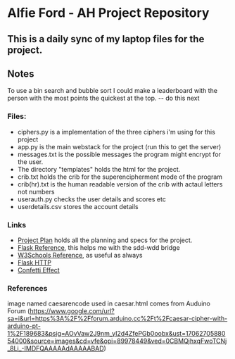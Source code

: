 # Alfie Ford - AH Project Repository

## This is a daily sync of my laptop files for the project.

## Notes
To use a bin search and bubble sort I could make a leaderboard with the person with the most points the quickest at the top. -- do this next


### Files:
* ciphers.py is a implementation of the three ciphers i'm using for this project
* app.py is the main webstack for the project (run this to get the server)
* messages.txt is the possible messages the program might encrypt for the user.
* The directory "templates" holds the html for the project.
* crib.txt holds the crib for the superencipherment mode of the program
* crib(hr).txt is the human readable version of the crib with actaul letters not numbers
* userauth.py checks the user details and scores etc
* userdetails.csv stores the account details


### Links
* [Project Plan](https://docs.google.com/document/d/1h5udJEeES8V8zh6XGXwm2H_6FQNdKKWM5wVFrd1cyIo/edit?usp=sharing) holds all the planning and specs for the project.
* [Flask Reference](https://www.geeksforgeeks.org/flask-tutorial/), this helps me with the sdd-wdd bridge
* [W3Schools Reference](https://www.w3schools.com/python/default.asp), as useful as always
* [Flask HTTP](https://www.geeksforgeeks.org/flask-http-method/)
* [Confetti Effect](https://www.npmjs.com/package/canvas-confetti)


### References

image named caesarencode used in caesar.html comes from Auduino Forum (https://www.google.com/url?sa=i&url=https%3A%2F%2Fforum.arduino.cc%2Ft%2Fcaesar-cipher-with-arduino-pt-1%2F189683&psig=AOvVaw2J9nm_yI2d4ZfePGb0oobx&ust=1706270588054000&source=images&cd=vfe&opi=89978449&ved=0CBMQjhxqFwoTCNj_8Li_-IMDFQAAAAAdAAAAABAD)